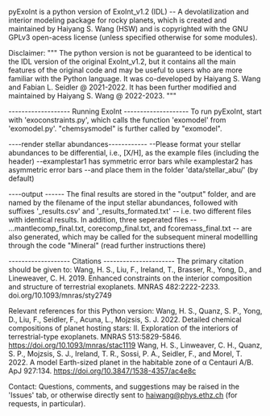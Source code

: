 pyExoInt is a python version of ExoInt_v1.2 (IDL) -- A devolatilization and interior modeling package for rocky planets, which is created and maintained by Haiyang S. Wang (HSW) and is copyrighted with the GNU GPLv3 open-acess license (unless specified otherwise for some modules). 

Disclaimer: 
"""
The python version is not be guaranteed to be identical to the IDL version of the original ExoInt_v1.2, but it contains all the main features of the original code and may be useful to users who are more familiar with the Python language.
It was co-developed by Haiyang S. Wang and Fabian L. Seidler @ 2021-2022.
It has been further modified and maintained by Haiyang S. Wang @ 2022-2023.
"""

------------------- Running ExoInt --------------------
To run pyExoInt, start with 'exoconstraints.py', which calls the function 'exomodel' from 'exomodel.py'. "chemsysmodel" is further called by "exomodel".

----render stellar abundances------------
--Please format your stellar abundances to be differential, i.e., [X/H], as the example files (including the header)
--examplestar1 has symmetric error bars while examplestar2 has asymmetric error bars 
--and place them in the folder 'data/stellar_abu/' (by default)

----output ------
The final results are stored in the "output" folder, and are named by the filename of the input stellar abundances, followed with suffixes '_results.csv' and '_results_formated.txt' -- i.e. two different files with identical results.
In addition, three seperated files -- ...mantlecomp_final.txt, corecomp_final.txt, and fcoremass_final.txt -- are also generated, which may be called for the subsequent mineral modellling through the code "Mineral" (read further instructions there) 

------------------- Citations ----------------------
The primary citation should be given to:
Wang, H. S., Liu, F., Ireland, T., Brasser, R., Yong, D., and Lineweaver, C. H. 2019. Enhanced constraints on the interior composition and structure of terrestrial exoplanets. MNRAS 482:2222-2233. doi.org/10.1093/mnras/sty2749

Relevant references for this Python version: 
Wang, H. S., Quanz, S. P., Yong, D., Liu, F., Seidler, F., Acuna, L., Mojzsis, S. J. 2022. Detailed chemical compositions of planet hosting stars: II. Exploration of the interiors of terrestrial-type exoplanets. MNRAS 513:5829-5846. https://doi.org/10.1093/mnras/stac1119
Wang, H. S., Linweaver, C. H., Quanz, S. P., Mojzsis, S. J., Ireland, T. R., Sossi, P. A., Seidler, F., and Morel, T. 2022. A model Earth-sized planet in the habitable zone of α Centauri A/B. ApJ 927:134. https://doi.org/10.3847/1538-4357/ac4e8c


Contact:
Questions, comments, and suggestions may be raised in the 'Issues' tab, or otherwise directly sent to haiwang@phys.ethz.ch (for requests, in particular).
